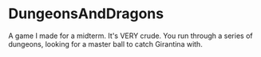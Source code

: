 # DungeonsAndDragons
A game I made for a midterm. It's VERY crude. You run through a series of dungeons, looking for a master ball to catch Girantina with.
